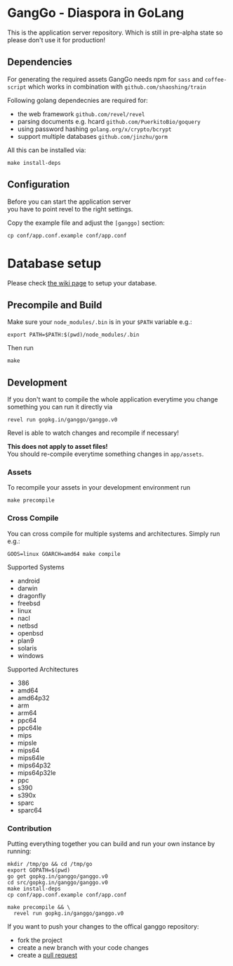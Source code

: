 # GangGo - Diaspora in GoLang

This is the application server repository. Which is still
in pre-alpha state so please don't use it for production!

## Dependencies

For generating the required assets GangGo needs npm for `sass` and `coffee-script`
which works in combination with `github.com/shaoshing/train`

Following golang dependecnies are required for:
 - the web framework `github.com/revel/revel`
 - parsing documents e.g. hcard `github.com/PuerkitoBio/goquery`
 - using password hashing `golang.org/x/crypto/bcrypt`
 - support multiple databases `github.com/jinzhu/gorm`

All this can be installed via:

    make install-deps

## Configuration

Before you can start the application server  
you have to point revel to the right settings.

Copy the example file and adjust the `[ganggo]` section:

    cp conf/app.conf.example conf/app.conf
    
# Database setup

Please check [the wiki page](https://github.com/ganggo/ganggo/wiki/Database-setup) to setup your database.

## Precompile and Build

Make sure your `node_modules/.bin` is in your `$PATH` variable e.g.:

    export PATH=$PATH:$(pwd)/node_modules/.bin

Then run

    make

## Development

If you don't want to compile the whole application everytime
you change something you can run it directly via

    revel run gopkg.in/ganggo/ganggo.v0

Revel is able to watch changes and recompile if necessary!

**This does not apply to asset files!**  
You should re-compile everytime something changes in `app/assets`.

### Assets

To recompile your assets in your development environment run

    make precompile

### Cross Compile

You can cross compile for multiple systems and architectures.
Simply run e.g.:

    GOOS=linux GOARCH=amd64 make compile

Supported Systems
 - android
 - darwin
 - dragonfly
 - freebsd
 - linux
 - nacl
 - netbsd
 - openbsd
 - plan9
 - solaris
 - windows

Supported Architectures
 - 386
 - amd64
 - amd64p32
 - arm
 - arm64
 - ppc64
 - ppc64le
 - mips
 - mipsle
 - mips64
 - mips64le
 - mips64p32
 - mips64p32le
 - ppc
 - s390
 - s390x
 - sparc
 - sparc64

### Contribution

Putting everything together you can build and run your own instance by running:

    mkdir /tmp/go && cd /tmp/go
    export GOPATH=$(pwd)
    go get gopkg.in/ganggo/ganggo.v0
    cd src/gopkg.in/ganggo/ganggo.v0
    make install-deps
    cp conf/app.conf.example conf/app.conf
    
    make precompile && \
      revel run gopkg.in/ganggo/ganggo.v0

If you want to push your changes to the offical ganggo repository:

* fork the project
* create a new branch with your code changes
* create a [pull request](/ganggo/ganggo/compare)
